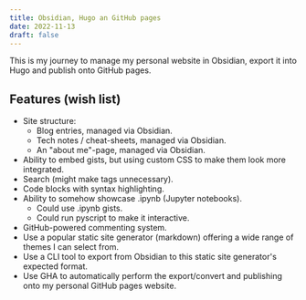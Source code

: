 ```yaml
---
title: Obsidian, Hugo an GitHub pages
date: 2022-11-13
draft: false
---
```


This is my journey to manage my personal website in Obsidian, export it into Hugo and publish onto GitHub pages.

## Features (wish list)

- Site structure:
	- Blog entries, managed via Obsidian.
	- Tech notes / cheat-sheets, managed via Obsidian.
	- An "about me"-page, managed via Obsidian.
- Ability to embed gists, but using custom CSS to make them look more integrated.
- Search (might make tags unnecessary).
- Code blocks with syntax highlighting.
- Ability to somehow showcase .ipynb (Jupyter notebooks).
	- Could use .ipynb gists.
	- Could run pyscript to make it interactive.
- GitHub-powered commenting system.
- Use a popular static site generator (markdown) offering a wide range of themes I can select from.
- Use a CLI tool to export from Obsidian to this static site generator's expected format.
- Use GHA to automatically perform the export/convert and publishing onto my personal GitHub pages website.
